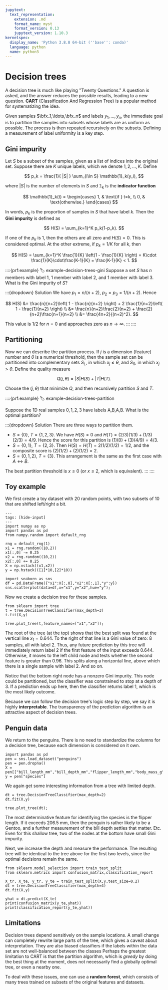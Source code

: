 ```yaml
---
jupytext:
  text_representation:
    extension: .md
    format_name: myst
    format_version: 0.13
    jupytext_version: 1.10.3
kernelspec:
  display_name: 'Python 3.8.8 64-bit (''base'': conda)'
  language: python
  name: python3
---
```

# Decision trees

A decision tree is much like playing "Twenty Questions." A question is asked, and the answer reduces the possible results, leading to a new question. **CART** (Classification And Regression Tree) is a popular method for systematizing the idea.

Given samples $\bfx_1,\ldots,\bfx_n$ and labels $y_1,\ldots,y_n$, the immediate goal is to partition the samples into subsets whose labels are as uniform as possible. The process is then repeated recursively on the subsets. Defining a measurement of label uniformity is a key step. 

## Gini impurity

Let $S$ be a subset of the samples, given as a list of indices into the original set. Suppose there are $K$ unique labels, which we denote $1,2,\ldots,K$. Define

$$
p_k = \frac{1}{ |S| } \sum_{i\in S} \mathbb{1}_k(y_i),
$$

where $|S|$ is the number of elements in $S$ and $\mathbb{1}_k$ is the **indicator function**

$$
\mathbb{1}_k(t) = \begin{cases} 
  1, & \text{if } t=k, \\ 
  0, & \text{otherwise.}
  \end{cases}
$$

In words, $p_k$ is the proportion of samples in $S$ that have label $k$. Then the **Gini impurity** is defined as 

$$
H(S) = \sum_{k=1}^K p_k(1-p_k).
$$

If one of the $p_k$ is 1, then the others are all zero and $H(S)=0$. This is considered optimal. At the other extreme, if $p_k=1/K$ for all $k$, then 

$$
H(S) = \sum_{k=1}^K \frac{1}{K} \left(1 - \frac{1}{K} \right) = K\cdot \frac{1}{K}\cdot\frac{K-1}{K} = \frac{K-1}{K} < 1.
$$

::::{prf:example}
:label: example-decision-trees-gini
Suppose a set $S$ has $n$ members with label 1, 1 member with label 2, and 1 member with label 3. What is the Gini impurity of $S$?

:::{dropdown} Solution
We have $p_1=n/(n+2)$, $p_2=p_3=1/(n+2)$. Hence

$$
H(S) &= \frac{n}{n+2}\left( 1 - \frac{n}{n+2} \right) + 2 \frac{1}{n+2}\left( 1 - \frac{1}{n+2} \right) \\ 
&= \frac{n}{n+2}\frac{2}{n+2} + \frac{2}{n+2}\frac{n+1}{n+2} \\ 
&= \frac{4n+2}{(n+2)^2}.
$$

This value is 1/2 for $n=0$ and approaches zero as $n\to\infty$.
:::
::::

## Partitioning

Now we can describe the partition process. If $j$ is a dimension (feature) number and $\theta$ is a numerical threshold, then the sample set can be partitioned into complementary sets $S_L$, in which $x_j \le \theta$, and $S_R$, in which $x_j > \theta$. Define the quality measure

$$
Q(j,\theta) = |S| H(S) + |T| H(T).
$$

Choose the $(j,\theta)$ that minimize $Q$, and then recursively partition $S$ and $T$.

::::{prf:example}
:label: example-decision-trees-partition

Suppose the 1D real samples $0,1,2,3$ have labels A,B,A,B. What is the optimal partition?

:::{dropdown} Solution
There are three ways to partition them.

* $S=\{0\}$, $T=\{1,2,3\}$. We have $H(S)=0$ and $H(T)=(2/3)(1/3)+(1/3)(2/3)=4/9$. Hence the score for this partition is $(1)(0) + (3)(4/9) = 4/3$.
* $S=\{0,1\}$, $T=\{2,3\}$. Then $H(S)=H(T)=2(1/2)(1/2)=1/2$, and the composite score is $(2)(1/2)+(2)(1/2)=2$. 
* $S=\{0,1,2\}$, $T=\{3\}$. This arrangement is the same as the first case with $A↔B$.

The best partition threshold is $x\le 0$ (or $x\le 2$, which is equivalent).
:::
::::

## Toy example

We first create a toy dataset with 20 random points, with two subsets of 10 that are shifted left/right a bit.

```{code-cell}
---
tags: [hide-input]
---
import numpy as np
import pandas as pd
from numpy.random import default_rng

rng = default_rng(1)
x1 = rng.random((10,2))
x1[:,0] -= 0.25
x2 = rng.random((10,2))
x2[:,0] += 0.25
X = np.vstack((x1,x2))
y = np.hstack(([1]*10,[2]*10))

import seaborn as sns
df = pd.DataFrame({"x1":X[:,0],"x2":X[:,1],"y":y})
sns.scatterplot(data=df,x="x1",y="x2",hue="y");
```

Now we create a decision tree for these samples.

```{code-cell}
from sklearn import tree
t = tree.DecisionTreeClassifier(max_depth=3)
t.fit(X,y)

tree.plot_tree(t,feature_names=["x1","x2"]);
```

The root of the tree (at the top) shows that the best split was found at the vertical line $x_1=0.644$. To the right of that line is a Gini value of zero: 8 samples, all with label 2. Thus, any future prediction by this tree will immediately return label 2 if the first feature of the input exceeds 0.644. Otherwise, it moves to the left child node and tests whether the second feature is greater than $0.96$. This splits along a horizontal line, above which there is a single sample with label 2. And so on.

Notice that the bottom right node has a nonzero Gini impurity. This node could be partitioned, but the classifier was constrained to stop at a depth of 3. If a prediction ends up here, then the classifier returns label 1, which is the most likely outcome.

Because we can follow the decision tree's logic step by step, we say it is highly **interpretable**. The transparency of the prediction algorithm is an attractive aspect of decision trees. 

## Penguin data

We return to the penguins. There is no need to standardize the columns for a decision tree, because each dimension is considered on it own.

```{code-cell}
import pandas as pd
pen = sns.load_dataset("penguins")
pen = pen.dropna()
X = pen[["bill_length_mm","bill_depth_mm","flipper_length_mm","body_mass_g"]]
y = pen["species"]
```

We again get some interesting information from a tree with limited depth.

```{code-cell}
dt = tree.DecisionTreeClassifier(max_depth=2)
dt.fit(X,y)

tree.plot_tree(dt);
```

The most determinative feature for identifying the species is the flipper length. If it exceeds 206.5 mm, then the penguin is rather likely to be a Gentoo, and a further measurement of the bill depth settles that matter. Etc. Even for this shallow tree, two of the nodes at the bottom have small Gini impurity.

Next, we increase the depth and measure the performance. The resulting tree will be identical to the tree above for the first two levels, since the optimal decisions remain the same.

```{code-cell}
from sklearn.model_selection import train_test_split
from sklearn.metrics import confusion_matrix,classification_report

X_tr, X_te, y_tr, y_te = train_test_split(X,y,test_size=0.2)
dt = tree.DecisionTreeClassifier(max_depth=4)
dt.fit(X,y)

yhat = dt.predict(X_te)
print(confusion_matrix(y_te,yhat))
print(classification_report(y_te,yhat))
```

## Limitations

Decision trees depend sensitively on the sample locations. A small change can completely rewrite large parts of the tree, which gives a caveat about interpretation. They are also biased classifiers if the labels within the data set are not well-balanced between the classes Perhaps the greatest limitation to CART is that the partition algorithm, which is *greedy* by doing the best thing at the moment, does not necessarily find a globally optimal tree, or even a nearby one. 

To deal with these issues, one can use a **random forest**, which consists of many trees trained on subsets of the original features and datasets.   
